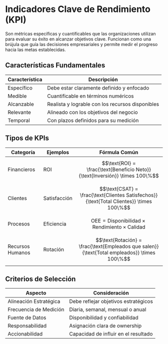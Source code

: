 
# Indicadores Clave de Rendimiento (KPI)

Son métricas específicas y cuantificables que las organizaciones utilizan para evaluar su éxito en alcanzar objetivos clave. Funcionan como una brújula que guía las decisiones empresariales y permite medir el progreso hacia las metas establecidas.

## Características Fundamentales

| Característica | Descripción |
|----------------|-------------|
| Específico | Debe estar claramente definido y enfocado |
| Medible | Cuantificable en términos numéricos |
| Alcanzable | Realista y lograble con los recursos disponibles |
| Relevante | Alineado con los objetivos del negocio |
| Temporal | Con plazos definidos para su medición |

## Tipos de KPIs

| Categoría        | Ejemplos     | Fórmula Común                                                                                |
| ---------------- | ------------ | -------------------------------------------------------------------------------------------- |
| Financieros      | ROI          | $$\text{ROI} = \frac{\text{Beneficio Neto}}{\text{Inversión}} \times 100\%$$                 |
| Clientes         | Satisfacción | $$\text{CSAT} = \frac{\text{Clientes Satisfechos}}{\text{Total Clientes}} \times 100\%$$     |
| Procesos         | Eficiencia   | $$\text{OEE} = \text{Disponibilidad} \times \text{Rendimiento} \times \text{Calidad}$$       |
| Recursos Humanos | Rotación     | $$\text{Rotación} = \frac{\text{Empleados que salen}}{\text{Total empleados}} \times 100\%$$ |

## Criterios de Selección

| Aspecto                | Consideración                        |
| ---------------------- | ------------------------------------ |
| Alineación Estratégica | Debe reflejar objetivos estratégicos |
| Frecuencia de Medición | Diaria, semanal, mensual o anual     |
| Fuente de Datos        | Disponibilidad y confiabilidad       |
| Responsabilidad        | Asignación clara de ownership        |
| Accionabilidad         | Capacidad de influir en el resultado |